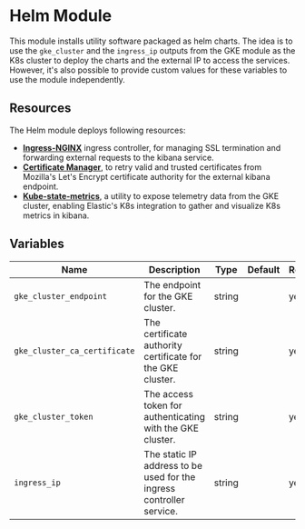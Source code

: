 # Helm Module

This module installs utility software packaged as helm charts. The idea is to use the `gke_cluster` and the `ingress_ip` outputs from the GKE module as the K8s cluster to deploy the charts and the external IP to access the services. However, it's also possible to provide custom values for these variables to use the module independently.

## Resources

The Helm module deploys following resources:

* [**Ingress-NGINX**](https://kubernetes.github.io/ingress-nginx/) ingress controller, for managing SSL termination and forwarding external requests to the kibana service.
* [**Certificate Manager**](https://cert-manager.io/), to retry valid and trusted certificates from Mozilla's Let's Encrypt certificate authority for the external kibana endpoint.
* [**Kube-state-metrics**](https://github.com/kubernetes/kube-state-metrics), a utility to expose telemetry data from the GKE cluster, enabling Elastic's K8s integration to gather and visualize K8s metrics in kibana.

## Variables

| Name                       | Description                                                            | Type   | Default | Required |
|----------------------------|------------------------------------------------------------------------|--------|---------|----------|
| `gke_cluster_endpoint`      | The endpoint for the GKE cluster.                                      | string |         | yes      |
| `gke_cluster_ca_certificate`| The certificate authority certificate for the GKE cluster.                    | string |         | yes      |
| `gke_cluster_token`         | The access token for authenticating with the GKE cluster.              | string |         | yes      |
| `ingress_ip`                | The static IP address to be used for the ingress controller service.   | string |         | yes      |

